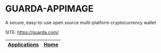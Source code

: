 # GUARDA-APPIMAGE
 
 A secure, easy-to-use open source multi-platform 
 cryptocurrency wallet
 
 SITE: https://guarda.com/

 | [Applications](https://portable-linux-apps.github.io/apps.html) | [Home](https://portable-linux-apps.github.io)
 | --- | --- |
